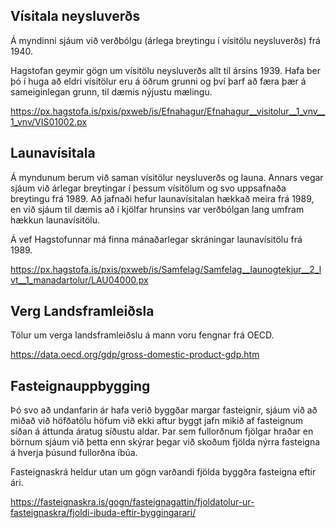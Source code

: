 
## Vísitala neysluverðs

Á myndinni sjáum við verðbólgu (árlega breytingu í vísitölu neysluverðs) frá 1940. 

Hagstofan geymir gögn um vísitölu neysluverðs allt til ársins 1939. Hafa ber þó í huga að eldri vísitölur eru á öðrum grunni og því þarf að færa þær á sameiginlegan grunn, til dæmis nýjustu mælingu.

https://px.hagstofa.is/pxis/pxweb/is/Efnahagur/Efnahagur__visitolur__1_vnv__1_vnv/VIS01002.px

## Launavísitala

Á myndunum berum við saman vísitölur neysluverðs og launa. Annars vegar sjáum við árlegar breytingar í þessum vísitölum og svo uppsafnaða breytingu frá 1989. Að jafnaði hefur launavísitalan hækkað meira frá 1989, en við sjáum til dæmis að í kjölfar hrunsins var verðbólgan lang umfram hækkun launavísitölu.

Á vef Hagstofunnar má finna mánaðarlegar skráningar launavísitölu frá 1989.

https://px.hagstofa.is/pxis/pxweb/is/Samfelag/Samfelag__launogtekjur__2_lvt__1_manadartolur/LAU04000.px

## Verg Landsframleiðsla

Tölur um verga landsframleiðslu á mann voru fengnar frá OECD.

https://data.oecd.org/gdp/gross-domestic-product-gdp.htm

## Fasteignauppbygging

Þó svo að undanfarin ár hafa verið byggðar margar fasteignir, sjáum við að miðað við höfðatölu höfum við ekki aftur byggt jafn mikið af fasteignum síðan á áttunda áratug síðustu aldar. Þar sem fullorðnum fjölgar hraðar en börnum sjáum við þetta enn skýrar þegar við skoðum fjölda nýrra fasteigna á hverja þúsund fullorðna íbúa.

Fasteignaskrá heldur utan um gögn varðandi fjölda byggðra fasteigna eftir ári.

https://fasteignaskra.is/gogn/fasteignagattin/fjoldatolur-ur-fasteignaskra/fjoldi-ibuda-eftir-byggingarari/
